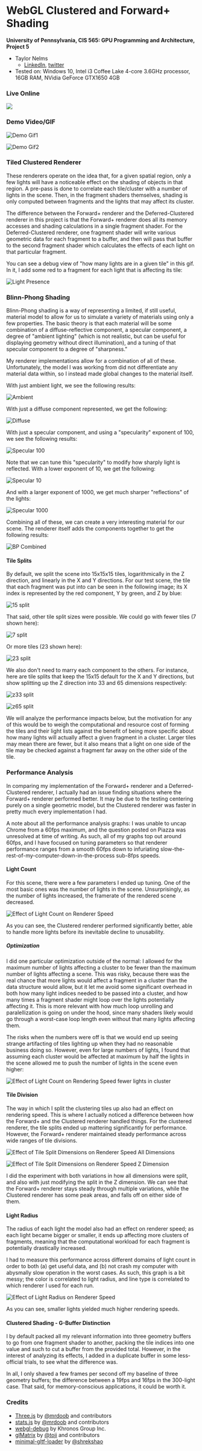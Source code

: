 WebGL Clustered and Forward+ Shading
======================

**University of Pennsylvania, CIS 565: GPU Programming and Architecture, Project 5**

* Taylor Nelms
  * [LinkedIn](https://www.linkedin.com/in/taylor-k-7b2110191/), [twitter](https://twitter.com/nelms_taylor)
* Tested on: Windows 10, Intel i3 Coffee Lake 4-core 3.6GHz processor, 16GB RAM, NVidia GeForce GTX1650 4GB

### Live Online

[![](img/thumb.png)](http://taylornelms15.github.io/Project6-WebGL-Clustered-Deferred-Forward-Plus)

### Demo Video/GIF

![Demo Gif1](img/demovid_numlights.gif)

![Demo Gif2](img/demovid_bp.gif)

### Tiled Clustered Renderer

These renderers operate on the idea that, for a given spatial region, only a few lights will have a noticeable effect on the shading of objects in that region. A pre-pass is done to correlate each tile/cluster with a number of lights in the scene. Then, in the fragment shaders themselves, shading is only computed between fragments and the lights that may affect its cluster.

The difference between the Forward+ renderer and the Deferred-Clustered renderer in this project is that the Forward+ renderer does all its memory accesses and shading calculations in a single fragment shader. For the Deferred-Clustered renderer, one fragment shader will write various geometric data for each fragment to a buffer, and then will pass that buffer to the second fragment shader which calculates the effects of each light on that particular fragment.

You can see a debug view of "how many lights are in a given tile" in this gif. In it, I add some red to a fragment for each light that is affecting its tile:

![Light Presence](img/clusterpresence.gif)

### Blinn-Phong Shading

Blinn-Phong shading is a way of representing a limited, if still useful, material model to allow for us to simulate a variety of materials using only a few properties. The basic theory is that each material will be some combination of a diffuse-reflective component, a specular component, a degree of "ambient lighting" (which is not realistic, but can be useful for displaying geometry without direct illumination), and a tuning of that specular component to a degree of "sharpness." 

My renderer implementations allow for a combination of all of these. Unfortunately, the model I was working from did not differentiate any material data within, so I instead made global changes to the material itself.

With just ambient light, we see the following results:

![Ambient](img/bp_ambient.png)

With just a diffuse component represented, we get the following:

![Diffuse](img/bp_diffuse.png)

With just a specular component, and using a "specularity" exponent of 100, we see the following results:

![Specular 100](img/bp_specular100.png)

Note that we can tune this "specularity" to modify how sharply light is reflected. With a lower exponent of 10, we get the following:

![Specular 10](img/bp_specular10.png)

And with a larger exponent of 1000, we get much sharper "reflections" of the lights:

![Specular 1000](img/bp_specular1000.png)

Combining all of these, we can create a very interesting material for our scene. The renderer itself adds the components together to get the following results:

![BP Combined](img/bp_combined.png)

#### Tile Splits

By default, we split the scene into 15x15x15 tiles, logarithmically in the Z direction, and linearly in the X and Y directions. For our test scene, the tile that each fragment was put into can be seen in the following image; its X index is represented by the red component, Y by green, and Z by blue:

![15 split](img/tilemap_15.png)

That said, other tile split sizes were possible. We could go with fewer tiles (7 shown here):

![7 split](img/tilemap_7.png)

Or more tiles (23 shown here):

![23 split](img/tilemap_23.png)

We also don't need to marry each component to the others. For instance, here are tile splits that keep the 15x15 default for the X and Y directions, but show splitting up the Z direction into 33 and 65 dimensions respectively:

![z33 split](img/tilemap_z33.png)

![z65 split](img/tilemap_z65.png)

We will analyze the performance impacts below, but the motivation for any of this would be to weigh the computational and resource cost of forming the tiles and their light lists against the benefit of being more specific about how many lights will actually affect a given fragment in a cluster. Larger tiles may mean there are fewer, but it also means that a light on one side of the tile may be checked against a fragment far away on the other side of the tile.

### Performance Analysis

In comparing my implementation of the Forward+ renderer and a Deferred-Clustered renderer, I actually had an issue finding situations where the Forward+ renderer performed better. It may be due to the testing centering purely on a single geometric model, but the Clustered renderer was faster in pretty much every implementation I had.

A note about all the performance analysis graphs: I was unable to uncap Chrome from a 60fps maximum, and the question posted on Piazza was unresolved at time of writing. As such, all of my graphs top out around 60fps, and I have focused on tuning parameters so that renderer performance ranges from a smooth 60fps down to infuriating slow-the-rest-of-my-computer-down-in-the-process sub-8fps speeds.

#### Light Count

For this scene, there were a few parameters I ended up tuning. One of the most basic ones was the number of lights in the scene. Unsurprisingly, as the number of lights increased, the framerate of the rendered scene decreased.

![Effect of Light Count on Renderer Speed](img/Effect_of_Light_Count_on_Renderering_Speed.png)

As you can see, the Clustered renderer performed significantly better, able to handle more lights before its inevitable decline to unusability.

##### Optimization

I did one particular optimization outside of the normal: I allowed for the maximum number of lights affecting a cluster to be fewer than the maximum number of lights affecting a scene. This was risky, because there was the real chance that more lights would affect a fragment in a cluster than the data structure would allow, but it let me avoid some significant overhead in both how many light indices needed to be passed into a cluster, and how many times a fragment shader might loop over the lights potentially affecting it. This is more relevant with how much loop unrolling and paralellization is going on under the hood, since many shaders likely would go through a worst-case loop length even without that many lights affecting them.

The risks when the numbers were off is that we would end up seeing strange artifacting of tiles lighting up when they had no reasonable business doing so. However, even for large numbers of lights, I found that assuming each cluster would be affected at maximum by half the lights in the scene allowed me to push the number of lights in the scene even higher:

![Effect of Light Count on Rendering Speed fewer lights in cluster](img/Effect_of_Light_Count_on_Renderer_Speed_(fewer_lights_allowed_in_cluster).png)

#### Tile Division

The way in which I split the clustering tiles up also had an effect on rendering speed. This is where I actually noticed a difference between how the Forward+ and the Clustered renderer handled things. For the clustered renderer, the tile splits ended up mattering significantly for performance. However, the Forward+ renderer maintained steady performance across wide ranges of tile divisions.

![Effect of Tile Split Dimensions on Renderer Speed All Dimensions](img/Effects_of_Tile_Split_Dimensions_on_Renderer_Speed_-_All_Dimensions.png)

![Effect of Tile Split Dimensions on Renderer Speed Z Dimension](img/Effects_of_Tile_Split_Dimensions_on_Renderer_Speed_-_Z_Dimension.png)

I did the experiment with both variations in how all dimensions were split, and also with just modifying the split in the Z dimension. We can see that the Forward+ renderer stays steady through multiple variations, while the Clustered renderer has some peak areas, and falls off on either side of them.

#### Light Radius

The radius of each light the model also had an effect on renderer speed; as each light became bigger or smaller, it ends up affecting more clusters of fragments, meaning that the computational workload for each fragment is potentially drastically increased.

I had to measure this performance across different domains of light count in order to both (a) get useful data, and (b) not crash my computer with abysmally slow operation in the worst cases. As such, this graph is a bit messy; the color is correlated to light radius, and line type is correlated to which renderer I used for each run.

![Effect of Light Radius on Renderer Speed](img/Effects_of_Light_Radius_on_Renderer_Speed.png)

As you can see, smaller lights yielded much higher rendering speeds.

#### Clustered Shading - G-Buffer Distinction

I by default packed all my relevant information into three geometry buffers to go from one fragment shader to another, packing the tile indices into one value and such to cut a buffer from the provided total. However, in the interest of analyzing its effects, I added in a duplicate buffer in some less-official trials, to see what the difference was.

In all, I only shaved a few frames per second off my baseline of three geometry buffers; the difference between a 19fps and 16fps in the 300-light case. That said, for memory-conscious applications, it could be worth it.

### Credits

* [Three.js](https://github.com/mrdoob/three.js) by [@mrdoob](https://github.com/mrdoob) and contributors
* [stats.js](https://github.com/mrdoob/stats.js) by [@mrdoob](https://github.com/mrdoob) and contributors
* [webgl-debug](https://github.com/KhronosGroup/WebGLDeveloperTools) by Khronos Group Inc.
* [glMatrix](https://github.com/toji/gl-matrix) by [@toji](https://github.com/toji) and contributors
* [minimal-gltf-loader](https://github.com/shrekshao/minimal-gltf-loader) by [@shrekshao](https://github.com/shrekshao)
